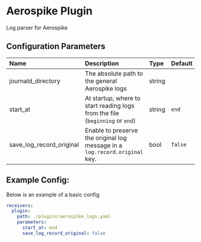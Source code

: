 # Aerospike Plugin

Log parser for Aerospike

## Configuration Parameters

| Name | Description | Type | Default | Required | Values |
|:-- |:-- |:-- |:-- |:-- |:-- |
| journald_directory | The absolute path to the general Aerospike logs | string |  | false |  |
| start_at | At startup, where to start reading logs from the file (`beginning` or `end`) | string | `end` | false | `beginning`, `end` |
| save_log_record_original | Enable to preserve the original log message in a `log.record.original` key. | bool | `false` | false |  |

## Example Config:

Below is an example of a basic config

```yaml
receivers:
  plugin:
    path: ./plugins/aerospike_logs.yaml
    parameters:
      start_at: end
      save_log_record_original: false
```
